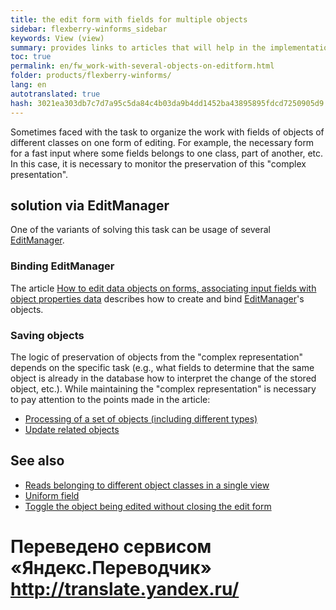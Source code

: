 ```yaml
--- 
title: the edit form with fields for multiple objects 
sidebar: flexberry-winforms_sidebar 
keywords: View (view) 
summary: provides links to articles that will help in the implementation of the work with fields of objects of different classes on one form of editing by ispolzovaniya several EditManager 
toc: true 
permalink: en/fw_work-with-several-objects-on-editform.html 
folder: products/flexberry-winforms/ 
lang: en 
autotranslated: true 
hash: 3021ea303db7c7d7a95c5da84c4b03da9b4dd1452ba43895895fdcd7250905d9 
--- 
```

Sometimes faced with the task to organize the work with fields of objects of different classes on one form of editing. For example, the necessary form for a fast input where some fields belongs to one class, part of another, etc. In this case, it is necessary to monitor the preservation of this "complex presentation". 

## solution via EditManager 
One of the variants of solving this task can be usage of several [EditManager](fw_editmanager.html). 

### Binding EditManager 
The article [How to edit data objects on forms, associating input fields with object properties data](fw_edit-data-objects-on-forms.html) describes how to create and bind [EditManager](fw_editmanager.html)'s objects. 

### Saving objects 
The logic of preservation of objects from the "complex representation" depends on the specific task (e.g., what fields to determine that the same object is already in the database how to interpret the change of the stored object, etc.). 
While maintaining the "complex representation" is necessary to pay attention to the points made in the article: 
* [Processing of a set of objects (including different types)](fo_processing-multiple-objects.html) 
* [Update related objects](fo_update-related-objects.html) 

## See also 
* [Reads belonging to different object classes in a single view](fo_reading-several-types-objects.html) 
* [Uniform field](fw_uni-win-edit.html) 
* [Toggle the object being edited without closing the edit form ](fw_switch-editing-object.html)


 # Переведено сервисом «Яндекс.Переводчик» http://translate.yandex.ru/